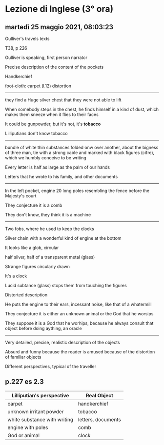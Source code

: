 # Lezione di Inglese (3° ora)

## martedì 25 maggio 2021, 08:03:23

Gulliver's travels texts

T38, p 226

Gulliver is speaking, first person narrator

Precise description of the content of the pockets

Handkerchief

foot-cloth: carpet (l.12)   distortion

---


they find a Huge silver chest that they were not able to lift

When somebody steps in the chest, he finds himself in a kind of dust, which makes them sneeze when it flies to their faces

It could be gunpowder, but it's not, it's **tobacco**

Lilliputians don't know tobacco

---

bundle of white thin substances folded onw over another, about the bigness of three man, tie with a strong cable and marked with black figures (cifre), which we humbly conceive to be writing

Every letter is half as large as the palm of our hands


Letters that he wrote to his family, and other documents

---

In the left pocket, engine
20 long poles
resembling the fence before the Majesty's court

They conjecture it is a comb

They don't know, they think it is a machine


---
Two fobs, where he used to keep the clocks

Silver chain with a wonderful kind of engine at the bottom

It looks like a glob, circular

half silver, half of a transparent metal (glass)

Strange figures circularly drawn

It's a clock

Lucid subtance (glass) stops them from touching the figures

Distorted description


He puts the engine to their ears, incessant noise, like that of a whatermill


They conjecture it is either an unknown animal or the God that he worsips

They suppose it is a God that he worhips, because he always consult that object before doing aything, an oracle

---


Very detailed, precise, realistic description of the objects

Absurd and funny because the reader is amused because of the distortion of familiar objects


Different perspectives, typical of the traveller



## p.227 es 2.3
|Lilliputian's perspective|Real Object|
|----|----|
|carpet|handkerchief|
|unknown irritant powder|tobacco|
|white substance with writing|letters, documents|
|engine with poles|comb|
|God or animal|clock|
<!--stackedit_data:
eyJoaXN0b3J5IjpbLTE5MjQyMDkxMjMsLTIxNTIzNTI0OSwxMz
UzMjc5NzU0XX0=
-->